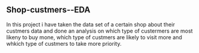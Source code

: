 ## Shop-custmers--EDA
In this project i have taken the data set of a certain shop about their custmers data and done an analysis on which type of custermers are most likeny to buy mone, which type of custmers are likely to visit more and whkich type of custmers to take more priority.
